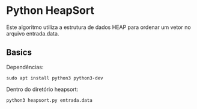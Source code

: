 # Python HeapSort
Este algoritmo utiliza a estrutura de dados HEAP para ordenar um vetor no arquivo entrada.data.

## Basics

Dependências:
```
sudo apt install python3 python3-dev
```
Dentro do diretório heapsort:
```
python3 heapsort.py entrada.data
```

